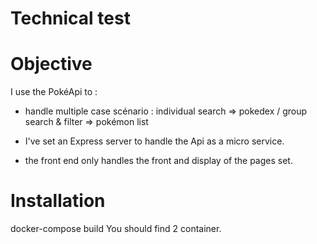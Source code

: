 # **Technical test**

# Objective

I use the PokéApi to :
 - handle multiple case scénario : individual search => pokedex / group search & filter => pokémon list

- I've set an Express server to handle the Api as a micro service.
- the front end only handles the front and display of the pages set.

# Installation

docker-compose build
You should find 2 container.




